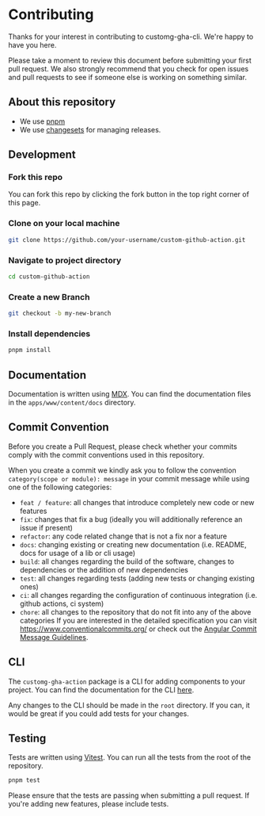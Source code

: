 # Contributing

Thanks for your interest in contributing to customg-gha-cli. We're happy to have you here.

Please take a moment to review this document before submitting your first pull request. We also strongly recommend that you check for open issues and pull requests to see if someone else is working on something similar.

## About this repository

- We use [pnpm](https://pnpm.io)
- We use [changesets](https://github.com/changesets/changesets) for managing releases.

## Development

### Fork this repo

You can fork this repo by clicking the fork button in the top right corner of this page.

### Clone on your local machine

```bash
git clone https://github.com/your-username/custom-github-action.git
```

### Navigate to project directory

```bash
cd custom-github-action
```

### Create a new Branch

```bash
git checkout -b my-new-branch
```

### Install dependencies

```bash
pnpm install
```

## Documentation

Documentation is written using [MDX](https://mdxjs.com). You can find the documentation files in the `apps/www/content/docs` directory.

## Commit Convention

Before you create a Pull Request, please check whether your commits comply with
the commit conventions used in this repository.

When you create a commit we kindly ask you to follow the convention
`category(scope or module): message` in your commit message while using one of
the following categories:

- `feat / feature`: all changes that introduce completely new code or new
  features
- `fix`: changes that fix a bug (ideally you will additionally reference an
  issue if present)
- `refactor`: any code related change that is not a fix nor a feature
- `docs`: changing existing or creating new documentation (i.e. README, docs for
  usage of a lib or cli usage)
- `build`: all changes regarding the build of the software, changes to
  dependencies or the addition of new dependencies
- `test`: all changes regarding tests (adding new tests or changing existing
  ones)
- `ci`: all changes regarding the configuration of continuous integration (i.e.
  github actions, ci system)
- `chore`: all changes to the repository that do not fit into any of the above
  categories
If you are interested in the detailed specification you can visit
https://www.conventionalcommits.org/ or check out the
[Angular Commit Message Guidelines](https://github.com/angular/angular/blob/22b96b9/CONTRIBUTING.md#-commit-message-guidelines).

## CLI

The `customg-gha-action` package is a CLI for adding components to your project. You can find the documentation for the CLI [here](https://ui.shadcn.com/docs/cli).

Any changes to the CLI should be made in the `root` directory. If you can, it would be great if you could add tests for your changes.

## Testing

Tests are written using [Vitest](https://vitest.dev). You can run all the tests from the root of the repository.

```bash
pnpm test
```

Please ensure that the tests are passing when submitting a pull request. If you're adding new features, please include tests.
